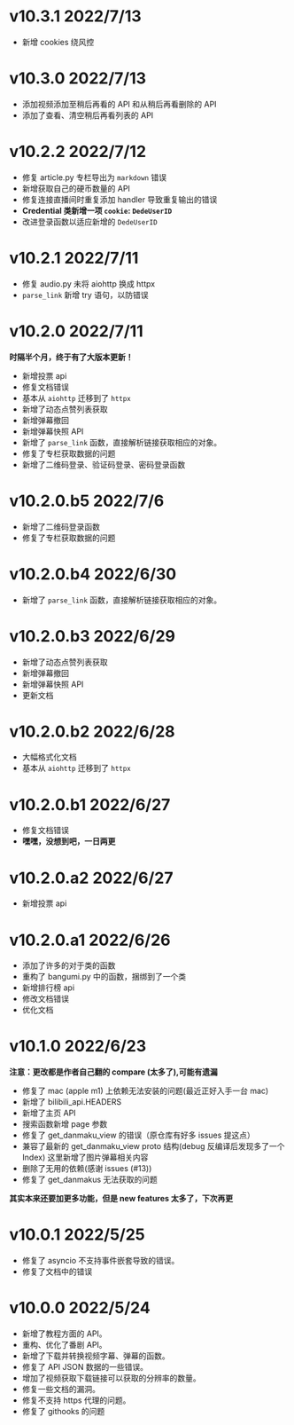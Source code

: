 # v10.3.1 2022/7/13

- 新增 cookies 绕风控

# v10.3.0 2022/7/13

- 添加视频添加至稍后再看的 API 和从稍后再看删除的 API
- 添加了查看、清空稍后再看列表的 API

# v10.2.2 2022/7/12

- 修复 article.py 专栏导出为 `markdown` 错误
- 新增获取自己的硬币数量的 API
- 修复连接直播间时重复添加 handler 导致重复输出的错误
- **Credential 类新增一项 `cookie`: `DedeUserID`**
- 改进登录函数以适应新增的 `DedeUserID`

# v10.2.1 2022/7/11

- 修复 audio.py 未将 aiohttp 换成 httpx
- `parse_link` 新增 try 语句，以防错误

# v10.2.0 2022/7/11

**时隔半个月，终于有了大版本更新！**

- 新增投票 api
- 修复文档错误
- 基本从 `aiohttp` 迁移到了 `httpx`
- 新增了动态点赞列表获取
- 新增弹幕撤回
- 新增弹幕快照 API
- 新增了 `parse_link` 函数，直接解析链接获取相应的对象。
- 修复了专栏获取数据的问题
- 新增了二维码登录、验证码登录、密码登录函数

# v10.2.0.b5 2022/7/6

- 新增了二维码登录函数
- 修复了专栏获取数据的问题

# v10.2.0.b4 2022/6/30

- 新增了 `parse_link` 函数，直接解析链接获取相应的对象。

# v10.2.0.b3 2022/6/29

- 新增了动态点赞列表获取
- 新增弹幕撤回
- 新增弹幕快照 API
- 更新文档

# v10.2.0.b2 2022/6/28

- 大幅格式化文档
- 基本从 `aiohttp` 迁移到了 `httpx`

# v10.2.0.b1 2022/6/27

- 修复文档错误
- **嘿嘿，没想到吧，一日两更**

# v10.2.0.a2 2022/6/27

- 新增投票 api

# v10.2.0.a1 2022/6/26

- 添加了许多的对于类的函数
- 重构了 bangumi.py 中的函数，捆绑到了一个类
- 新增排行榜 api
- 修改文档错误
- 优化文档

# v10.1.0  2022/6/23

**注意：更改都是作者自己翻的 compare (太多了),可能有遗漏**

- 修复了 mac (apple m1) 上依赖无法安装的问题(最近正好入手一台 mac)
- 新增了 bilibili_api.HEADERS
- 新增了主页 API
- 搜索函数新增 page 参数
- 修复了 get_danmaku_view 的错误（原仓库有好多 issues 提这点）
- 兼容了最新的 get_danmaku_view proto 结构(debug 反编译后发现多了一个 Index) 这里新增了图片弹幕相关内容
- 删除了无用的依赖(感谢 issues (#13))
- 修复了 get_danmakus 无法获取的问题

**其实本来还要加更多功能，但是 new features 太多了，下次再更**

# v10.0.1  2022/5/25

- 修复了 asyncio 不支持事件嵌套导致的错误。
- 修复了文档中的错误

# v10.0.0  2022/5/24

- 新增了教程方面的 API。
- 重构、优化了番剧 API。
- 新增了下载并转换视频字幕、弹幕的函数。
- 修复了 API JSON 数据的一些错误。
- 增加了视频获取下载链接可以获取的分辨率的数量。
- 修复一些文档的漏洞。
- 修复不支持 https 代理的问题。
- 修复了 githooks 的问题

